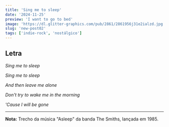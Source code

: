 ```yaml
---
title: 'Sing me to sleep'
date: '2024-11-25'
preview: 'I want to go to bed'
image: 'https://dl.glitter-graphics.com/pub/2861/2861956j31e2ialzd.jpg'
slug: 'new-post02'
tags: ['indie-rock', 'nostálgico']
---
```




## Letra

*Sing me to sleep*

*Sing me to sleep*

*And then leave me alone*

*Don't try to wake me in the morning*

*'Cause I will be gone*

---

**Nota:** Trecho da música "Asleep" da banda The Smiths, lançada em 1985.
